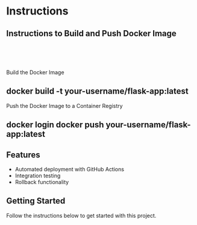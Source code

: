 # Instructions

## Instructions to Build and Push Docker Image
<br>
<br>
<br>

Build the Docker Image
## docker build -t your-username/flask-app:latest
Push the Docker Image to a Container Registry 
## docker login docker push your-username/flask-app:latest



## Features
- Automated deployment with GitHub Actions
- Integration testing
- Rollback functionality

## Getting Started
Follow the instructions below to get started with this project.

